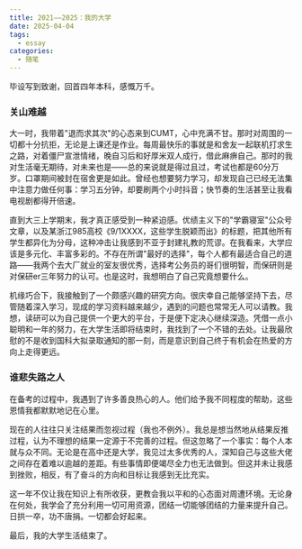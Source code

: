 ```yaml
---
title: 2021——2025：我的大学
date: 2025-04-04
tags:
  - essay
categories:
  - 随笔
---
```

毕设写到致谢，回首四年本科，感慨万千。

### 关山难越

大一时，我带着"退而求其次"的心态来到CUMT，心中充满不甘。那时对周围的一切都十分抗拒，无论是上课还是作业。每周最快乐的事就是和舍友一起联机打求生之路，对着僵尸宣泄情绪，晚自习后和好厚米双人成行，借此麻痹自己。那时的我对生活毫无期待，对未来也是——总的来说就是得过且过，考试也都是60分万岁。口罩期间被封在宿舍更是如此。曾经也想要努力学习，却发现自己已经无法集中注意力做任何事：学习五分钟，却要刷两个小时抖音；快节奏的生活甚至让我看电视剧都得开倍速。

直到大三上学期末，我才真正感受到一种紧迫感。优绩主义下的"学霸寝室"公众号文章，以及某浙江985高校《9/1XXXX，这些学生脱颖而出》的标题，把其他所有学生都异化为分母，这种冲击让我感到不亚于封建礼教的荒谬。在我看来，大学应该是多元化、丰富多彩的。不存在所谓"最好的选择"，每个人都有最适合自己的道路——我两个去大厂就业的室友很优秀，选择考公务员的哥们很明智，而保研则是对保研er三年努力的认可。也是这时，我想明白了自己究竟想要什么。

机缘巧合下，我接触到了一个颇感兴趣的研究方向。很庆幸自己能够坚持下去，尽管随着深入学习，现成的学习资料越来越少，遇到的问题也常常无人可以请教。我想，读研可以为自己提供一个更大的平台，于是便下定决心继续深造。凭借一点小聪明和一年的努力，在大学生活即将结束时，我找到了一个不错的去处。让我最欣慰的不是收到国科大拟录取通知的那一刻，而是意识到自己终于有机会在热爱的方向上走得更远。

### 谁悲失路之人

在备考的过程中，我遇到了许多善良热心的人。他们给予我不同程度的帮助，这些恩情我都默默地记在心里。

现在的人往往只关注结果而忽视过程（我也不例外）。我总是想当然地从结果反推过程，认为不理想的结果一定源于不完善的过程。但这忽略了一个事实：每个人本就与众不同。无论是在高中还是大学，我见过太多优秀的人，深知自己与这些大佬之间存在着难以逾越的差距。有些事情即便竭尽全力也无法做到。但这并未让我感到挫败，相反，有了奋斗的方向和目标让我感到无比充实。

这一年不仅让我在知识上有所收获，更教会我以平和的心态面对周遭环境。无论身在何处，我学会了充分利用一切可用资源，团结一切能够团结的力量来提升自己。日拱一卒，功不唐捐。一切都会好起来。

最后，我的大学生活结束了。